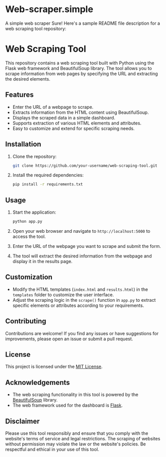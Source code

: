 # Web-scraper.simple
A simple web scraper
Sure! Here's a sample README file description for a web scraping tool repository:

# Web Scraping Tool

This repository contains a web scraping tool built with Python using the Flask web framework and BeautifulSoup library. The tool allows you to scrape information from web pages by specifying the URL and extracting the desired elements.

## Features

- Enter the URL of a webpage to scrape.
- Extracts information from the HTML content using BeautifulSoup.
- Displays the scraped data in a simple dashboard.
- Supports extraction of various HTML elements and attributes.
- Easy to customize and extend for specific scraping needs.

## Installation

1. Clone the repository:

   ```bash
   git clone https://github.com/your-username/web-scraping-tool.git
   ```

2. Install the required dependencies:

   ```bash
   pip install -r requirements.txt
   ```

## Usage

1. Start the application:

   ```bash
   python app.py
   ```

2. Open your web browser and navigate to `http://localhost:5000` to access the tool.

3. Enter the URL of the webpage you want to scrape and submit the form.

4. The tool will extract the desired information from the webpage and display it in the results page.

## Customization

- Modify the HTML templates (`index.html` and `results.html`) in the `templates` folder to customize the user interface.
- Adjust the scraping logic in the `scrape()` function in `app.py` to extract specific elements or attributes according to your requirements.

## Contributing

Contributions are welcome! If you find any issues or have suggestions for improvements, please open an issue or submit a pull request.

## License

This project is licensed under the [MIT License](LICENSE).

## Acknowledgements

- The web scraping functionality in this tool is powered by the [BeautifulSoup](https://www.crummy.com/software/BeautifulSoup/) library.
- The web framework used for the dashboard is [Flask](https://flask.palletsprojects.com/).

## Disclaimer

Please use this tool responsibly and ensure that you comply with the website's terms of service and legal restrictions. The scraping of websites without permission may violate the law or the website's policies. Be respectful and ethical in your use of this tool.
